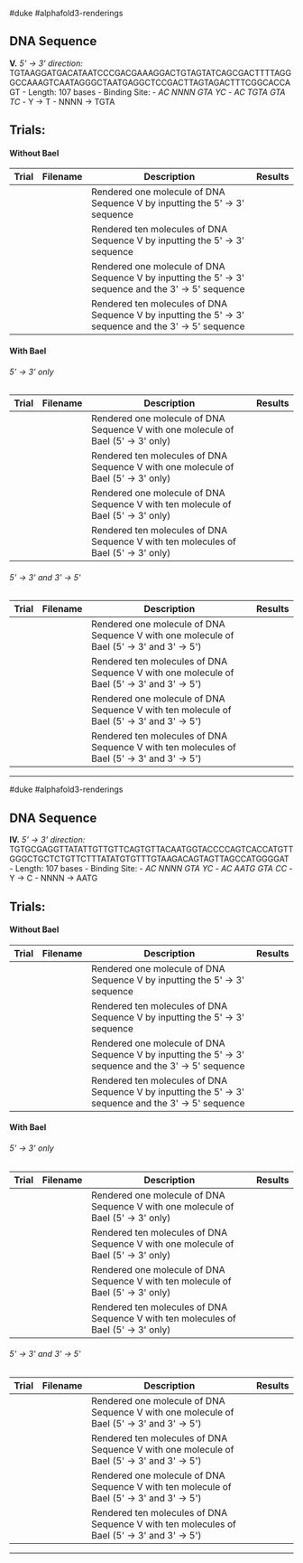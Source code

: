 #duke #alphafold3-renderings 

## DNA Sequence

**V.** *5' -> 3' direction:* TGTAAGGATGACATAATCCCGACGAAAGGACTGTAGTATCAGCGACTTTTAGGGCCAAAGTCAATAGGGCTAATGAGGCTCCGACTTAGTAGACTTTCGGCACCAGT
	- Length: 107 bases
		- Binding Site:
			- *AC NNNN GTA YC*
			- *AC TGTA GTA TC*
				- Y -> T
				- NNNN -> TGTA

## Trials:

#### Without BaeI 

| Trial | Filename | Description                                                                                           | Results |
| ----- | -------- | ----------------------------------------------------------------------------------------------------- | ------- |
|       |          | Rendered one molecule of DNA Sequence V by inputting the 5' -> 3' sequence                           |         |
|       |          | Rendered ten molecules of DNA Sequence V by inputting the 5' -> 3' sequence                           |         |
|       |          | Rendered one molecule of DNA Sequence V by inputting the 5' -> 3' sequence and the 3' -> 5' sequence  |         |
|       |          | Rendered ten molecules of DNA Sequence V by inputting the 5' -> 3' sequence and the 3' -> 5' sequence |         |
#### With BaeI 

###### 5' -> 3' only

| Trial | Filename | Description                                                                          | Results |
| ----- | -------- | ------------------------------------------------------------------------------------ | ------- |
|       |          | Rendered one molecule of DNA Sequence V with one molecule of BaeI (5' -> 3' only)   |         |
|       |          | Rendered ten molecules of DNA Sequence V with one molecule of BaeI (5' -> 3' only)  |         |
|       |          | Rendered one molecule of DNA Sequence V with ten molecule of BaeI (5' -> 3' only)   |         |
|       |          | Rendered ten molecules of DNA Sequence V with ten molecules of BaeI (5' -> 3' only) |         |
###### 5' -> 3' and 3' -> 5' 

| Trial | Filename | Description                                                                                  | Results |
| ----- | -------- | -------------------------------------------------------------------------------------------- | ------- |
|       |          | Rendered one molecule of DNA Sequence V with one molecule of BaeI (5' -> 3' and 3' -> 5')   |         |
|       |          | Rendered ten molecules of DNA Sequence V with one molecule of BaeI (5' -> 3' and 3' -> 5')  |         |
|       |          | Rendered one molecule of DNA Sequence V with ten molecule of BaeI (5' -> 3' and 3' -> 5')   |         |
|       |          | Rendered ten molecules of DNA Sequence V with ten molecules of BaeI (5' -> 3' and 3' -> 5') |         |

---
#duke #alphafold3-renderings 

## DNA Sequence

**IV.** *5' -> 3' direction:* TGTGCGAGGTTATATTGTTGTTCAGTGTTACAATGGTACCCCAGTCACCATGTTGGGCTGCTCTGTTCTTTATATGTGTTTGTAAGACAGTAGTTAGCCATGGGGAT
	- Length: 107 bases
		- Binding Site: 
			- *AC NNNN GTA YC*
			- *AC AATG GTA CC*
				- Y -> C
				- NNNN -> AATG

## Trials:

#### Without BaeI 

| Trial | Filename | Description                                                                                           | Results |
| ----- | -------- | ----------------------------------------------------------------------------------------------------- | ------- |
|       |          | Rendered one molecule of DNA Sequence V by inputting the 5' -> 3' sequence                           |         |
|       |          | Rendered ten molecules of DNA Sequence V by inputting the 5' -> 3' sequence                           |         |
|       |          | Rendered one molecule of DNA Sequence V by inputting the 5' -> 3' sequence and the 3' -> 5' sequence  |         |
|       |          | Rendered ten molecules of DNA Sequence V by inputting the 5' -> 3' sequence and the 3' -> 5' sequence |         |
#### With BaeI 

###### 5' -> 3' only

| Trial | Filename | Description                                                                          | Results |
| ----- | -------- | ------------------------------------------------------------------------------------ | ------- |
|       |          | Rendered one molecule of DNA Sequence V with one molecule of BaeI (5' -> 3' only)   |         |
|       |          | Rendered ten molecules of DNA Sequence V with one molecule of BaeI (5' -> 3' only)  |         |
|       |          | Rendered one molecule of DNA Sequence V with ten molecule of BaeI (5' -> 3' only)   |         |
|       |          | Rendered ten molecules of DNA Sequence V with ten molecules of BaeI (5' -> 3' only) |         |
###### 5' -> 3' and 3' -> 5' 

| Trial | Filename | Description                                                                                  | Results |
| ----- | -------- | -------------------------------------------------------------------------------------------- | ------- |
|       |          | Rendered one molecule of DNA Sequence V with one molecule of BaeI (5' -> 3' and 3' -> 5')   |         |
|       |          | Rendered ten molecules of DNA Sequence V with one molecule of BaeI (5' -> 3' and 3' -> 5')  |         |
|       |          | Rendered one molecule of DNA Sequence V with ten molecule of BaeI (5' -> 3' and 3' -> 5')   |         |
|       |          | Rendered ten molecules of DNA Sequence V with ten molecules of BaeI (5' -> 3' and 3' -> 5') |         |

---
